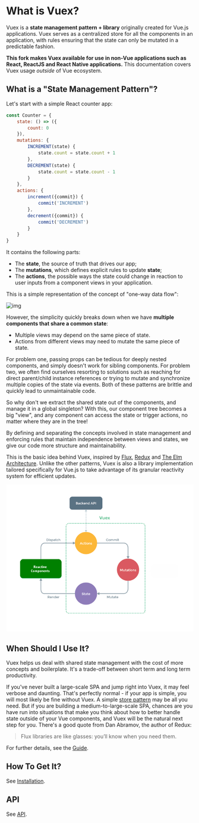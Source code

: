 # What is Vuex?

Vuex is a **state management pattern + library** originally created for Vue.js applications. Vuex serves as a centralized store for all the components in an application, with rules ensuring that the state can only be mutated in a predictable fashion.

**This fork makes Vuex available for use in non-Vue applications such as  React, ReactJS and React Native applications.** This documentation covers Vuex usage _outside_ of Vue ecosystem.

## What is a "State Management Pattern"?

Let's start with a simple React counter app:

```js
const Counter = {
    state: () => ({
        count: 0
    }),
    mutations: {
        INCREMENT(state) {
            state.count = state.count + 1
        },
        DECREMENT(state) {
            state.count = state.count - 1
        }
    },
    actions: {
        increment({commit}) {
            commit('INCREMENT')
        },
        decrement({commit}) {
            commit('DECREMENT')
        }
    }
}
```

It contains the following parts:

- The **state**, the source of truth that drives our app;
- The **mutations**, which defines explicit rules to update **state**;
- The **actions**, the possible ways the state could change in reaction to user inputs from a component views in your application.

This is a simple representation of the concept of "one-way data flow":

![img](public/flow.png "one-way data flow")

However, the simplicity quickly breaks down when we have **multiple components that share a common state**:

- Multiple views may depend on the same piece of state.
- Actions from different views may need to mutate the same piece of state.

For problem one, passing props can be tedious for deeply nested components, and simply doesn't work for sibling components. For problem two, we often find ourselves resorting to solutions such as reaching for direct parent/child instance references or trying to mutate and synchronize multiple copies of the state via events. Both of these patterns are brittle and quickly lead to unmaintainable code.

So why don't we extract the shared state out of the components, and manage it in a global singleton? With this, our component tree becomes a big "view", and any component can access the state or trigger actions, no matter where they are in the tree!

By defining and separating the concepts involved in state management and enforcing rules that maintain independence between views and states, we give our code more structure and maintainability.

This is the basic idea behind Vuex, inspired by [Flux](https://facebook.github.io/flux/docs/overview), [Redux](http://redux.js.org/) and [The Elm Architecture](https://guide.elm-lang.org/architecture/). Unlike the other patterns, Vuex is also a library implementation tailored specifically for Vue.js to take advantage of its granular reactivity system for efficient updates.

![img](public/vuex.png "Vuex")

## When Should I Use It?

Vuex helps us deal with shared state management with the cost of more concepts and boilerplate. It's a trade-off between short term and long term productivity.

If you've never built a large-scale SPA and jump right into Vuex, it may feel verbose and daunting. That's perfectly normal - if your app is simple, you will most likely be fine without Vuex. A simple [store pattern](guide/index.md) may be all you need. But if you are building a medium-to-large-scale SPA, chances are you have run into situations that make you think about how to better handle state outside of your Vue components, and Vuex will be the natural next step for you. There's a good quote from Dan Abramov, the author of Redux:

> Flux libraries are like glasses: you’ll know when you need them.

For further details, see the [Guide](guide/index.md).

## How To Get It?

See [Installation](installation.md).

## API

See [API](api/index.md).